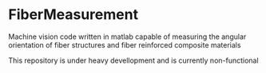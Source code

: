# FiberMeasurement
Machine vision code written in matlab capable of measuring the angular orientation of fiber structures and fiber reinforced composite materials

This repository is under heavy devellopment and is currently non-functional
